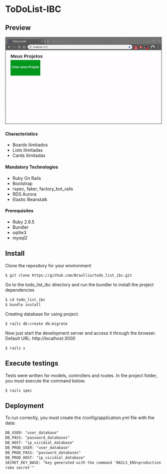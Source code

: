 # ToDoList-IBC

## Preview
![Demo](demo/demo.gif)

#### Characteristics
  - Boards ilimitados
  - Lists ilimitadas
  - Cards ilimitadas
 
#### Mandatory Technologies
  - Ruby On Rails
  - Bootstrap
  - rspec, faker, factory_bot_rails
  - RDS Aurora
  - Elastic Beanstalk
 
#### Prerequisites

* Ruby 2.6.5
* Bundler
* sqlite3
* mysql2

## Install

Clone the repository for your environment
```
$ git clone https://github.com/Braullio/todo_list_ibc.git
```

Go to the todo_list_ibc directory and run the bundler to install the project dependencies
```
$ cd todo_list_ibc
$ bundle install
```

Creating database for using project.
```
$ rails db:create db:migrate
```

Now just start the development server and access it through the browser.
Default URL: http://localhost:3000
```
$ rails s
```

## Execute testings
  Tests were written for models, controllers and routes. In the project folder, you must execute the command below.
```
$ rails spec
```

## Deployment
  To run correctly, you must create the /config/application.yml file with the data:
  ```
  DB_USER: "user_database"
  DB_PASS: "password_databases"
  DB_HOST: "ip_vicidial_database"
  DB_PROD_USER: "user_database"
  DB_PROD_PASS: "password_databases"
  DB_PROD_HOST: "ip_vicidial_database"
  SECRET_KEY_BASE: "key generated with the command 'RAILS_ENV=production rake secret'"
  
